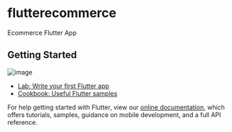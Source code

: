 # flutterecommerce

Ecommerce Flutter App

## Getting Started

![image](https://user-images.githubusercontent.com/29988949/78936585-b24d9000-7a63-11ea-8f2f-696110aa3626.png)

- [Lab: Write your first Flutter app](https://flutter.dev/docs/get-started/codelab)
- [Cookbook: Useful Flutter samples](https://flutter.dev/docs/cookbook)

For help getting started with Flutter, view our
[online documentation](https://flutter.dev/docs), which offers tutorials,
samples, guidance on mobile development, and a full API reference.
